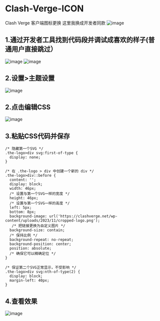 # Clash-Verge-ICON
Clash Verge 客户端图标更换
这里我换成开发者同款
![image](https://github.com/user-attachments/assets/896eb589-084c-472c-80ca-bfab099483ca)


## 1.通过开发者工具找到代码段并调试成喜欢的样子(普通用户直接跳过）
![image](https://github.com/user-attachments/assets/8c53de9f-6516-4f69-b2f6-4bb6449baa4b)
![image](https://github.com/user-attachments/assets/1ccb67bd-427c-4844-b7e4-d7831c712997)

## 2.设置>主题设置
![image](https://github.com/user-attachments/assets/1b7e0245-8892-467b-9e23-8a79006ce8ba)

## 2.点击编辑CSS
![image](https://github.com/user-attachments/assets/f9b006af-cac4-4942-a5ef-668ccfc9a56a)

## 3.粘贴CSS代码并保存

```
/* 隐藏第一个SVG */
.the-logo>div svg:first-of-type {
  display: none;
}

/* 在 .the-logo > div 中创建一个新的 div */
.the-logo>div::before {
  content: '';
  display: block;
  width: 46px;
  /* 设置与第一个SVG一样的宽度 */
  height: 46px;
  /* 设置与第一个SVG一样的高度 */
  left: 5px;
  bottom: 8px;
  background-image: url('https://clashverge.net/wp-content/uploads/2023/11/cropped-logo.png');
   /* 把链接更换为自定义图片 */
  background-size: contain;
  /* 保持比例 */
  background-repeat: no-repeat;
  background-position: center;
  position: absolute;
  /* 确保它可以精确定位 */
}

/* 保证第二个SVG正常显示，不受影响 */
.the-logo>div svg:nth-of-type(2) {
  display: block;
  margin-left: 40px;
}
```

## 4.查看效果
![image](https://github.com/user-attachments/assets/31681c67-3fb1-4507-b12b-45bf24348989)


